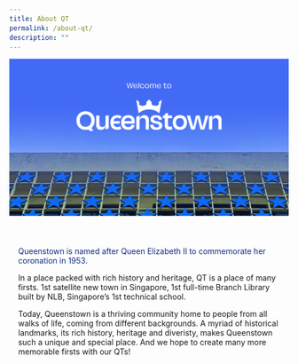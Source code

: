 ```yaml
---
title: About QT
permalink: /about-qt/
description: ""
---
```

![](/images/ABOUT%20QT/about-qt-banner.png)

<div style="padding-top:24px; padding-left: 16px; padding-right: 16px">
	<p class="description">Queenstown is named after Queen Elizabeth II to commemorate her coronation in 1953.  
  
In a place packed with rich history and heritage, QT is a place of many firsts. 1st satellite new town in Singapore, 1st full-time Branch Library built by NLB, Singapore’s 1st technical school.  
  
Today, Queenstown is a thriving community home to people from all walks of life, coming from different backgrounds. A myriad of historical landmarks, its rich history, heritage and diveristy, makes Queenstown such a unique and special place. And we hope to create many more memorable firsts with our QTs!</p>
</div>

<style>	
	.description {
		font-size: 20;
		color: #102A80;
	}
</style>
